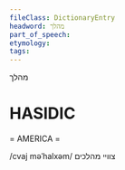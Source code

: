 ```yaml
---
fileClass: DictionaryEntry
headword: מהלך
part_of_speech: 
etymology: 
tags: 
---
```

מהלך

HASIDIC
=======
= AMERICA = 

/cvaj məˈhalxəm/ צוויי מהלכים